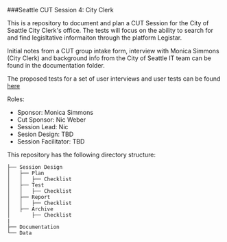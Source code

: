 ###Seattle CUT Session 4: City Clerk

This is a repository to document and plan a CUT Session for the City of Seattle City Clerk's office. The tests will focus on the ability to search for and find legisltative informaiton through the platform Legistar.  

Initial notes from a CUT group intake form, interview with Monica Simmons (City Clerk) and background info from the City of Seattle IT team can be found in the documentation folder. 

The proposed tests for a set of user interviews and user tests can be found [here](https://docs.google.com/spreadsheets/d/134e1gCTfB6yUmuoq4ISWAgMphbjhmBKAOwidlPCA94k/edit#gid=0)

Roles:
- Sponsor: Monica Simmons
- Cut Sponsor: Nic Weber
- Session Lead: Nic 
- Sesion Design: TBD 
- Session Facilitator: TBD


This repository has the following directory structure:

```
├── Session Design
│   ├── Plan
│   │   ├── Checklist
│   ├── Test
│   │   ├── Checklist
│   ├── Report
│   │   ├── Checklist
│   ├── Archive
│       ├── Checklist
|
├── Documentation
└── Data
```
